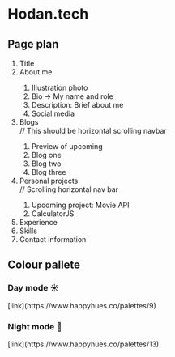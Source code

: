<h1>Hodan.tech </h1>
<h2>Page plan</h2>
<ol>
  <li>Title</li>
  <li>About me</li>
   <ol>
    <li>Illustration photo</li>
    <li>Bio -> My name and role</li>
    <li>Description: Brief about me</li>
    <li>Social media</li>
   </ol>
  <li>Blogs</li> // This should be horizontal scrolling navbar
    <ol> 
      <li>Preview of upcoming</li>
      <li>Blog one</li>
      <li>Blog two</li>
      <li>Blog three</li>
    </ol>
  <li>Personal projects</li> // Scrolling horizontal nav bar 
    <ol>
      <li>Upcoming project: Movie API</li>
      <li>CalculatorJS</li>
    </ol>
  <li> Experience</li>
  <li> Skills </li>
  <li> Contact information </li>
</ol>

<h2>Colour pallete</h2>
<h3>Day mode ☀️</h3>
<p>[link](https://www.happyhues.co/palettes/9)</p>
<h3>Night mode 🌙 </h3>
<p>[link](https://www.happyhues.co/palettes/13)</p>

